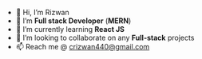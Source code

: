 - 👋 Hi, I’m Rizwan
- 👀 I’m **Full stack Developer** (**MERN**)
- 🌱 I’m currently learning **React JS**
- 💞️ I’m looking to collaborate on any **Full-stack** projects
- 📫 Reach me @ crizwan440@gmail.com

<!---
rizwanc018/rizwanc018 is a ✨ special ✨ repository because its `README.md` (this file) appears on your GitHub profile.
You can click the Preview link to take a look at your changes.
--->
